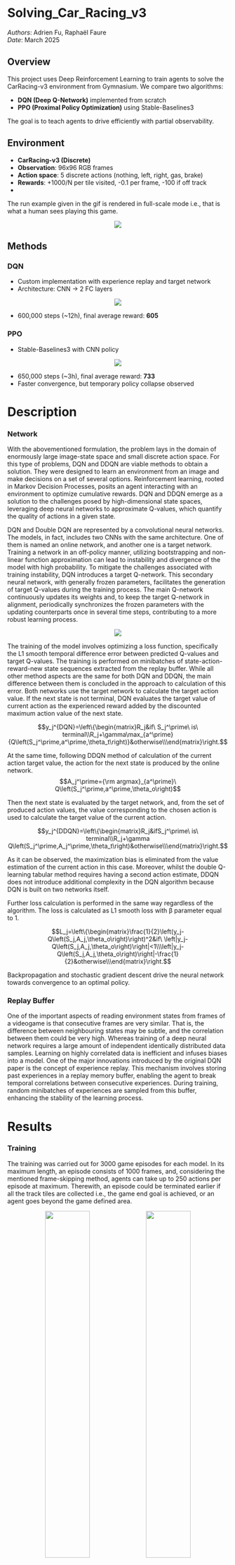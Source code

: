 # Solving_Car_Racing_v3

*Authors*: Adrien Fu, Raphaël Faure  
*Date*: March 2025

## Overview

This project uses Deep Reinforcement Learning to train agents to solve the CarRacing-v3 environment from Gymnasium. We compare two algorithms:

- **DQN (Deep Q-Network)** implemented from scratch
- **PPO (Proximal Policy Optimization)** using Stable-Baselines3

The goal is to teach agents to drive efficiently with partial observability.

## Environment

- **CarRacing-v3 (Discrete)**
- **Observation**: 96x96 RGB frames
- **Action space**: 5 discrete actions (nothing, left, right, gas, brake)
- **Rewards**: +1000/N per tile visited, -0.1 per frame, -100 if off track
- 
The run example given in the gif is rendered in full-scale mode i.e., that is what a human sees playing this game.<br>

<p align='center'>
<img src='./images/run.gif'>
</p>


## Methods

### DQN

- Custom implementation with experience replay and target network
- Architecture: CNN → 2 FC layers
  
<p align='center'>
<img src='./images/DQN.png'>
</p>

- 600,000 steps (~12h), final average reward: **605**

### PPO

- Stable-Baselines3 with CNN policy

<p align='center'>
<img src='./images/PPO.png'>
</p>

- 650,000 steps (~3h), final average reward: **733**
- Faster convergence, but temporary policy collapse observed




# Description
### Network
With the abovementioned formulation, the problem lays in the domain of enormously large image-state space and small discrete action space. For this type of problems, DQN and DDQN are viable methods to obtain a solution. They were designed to learn an environment from an image and make decisions on a set of several options. Reinforcement learning, rooted in Markov Decision Processes, posits an agent interacting with an environment to optimize cumulative rewards. DQN and DDQN emerge as a solution to the challenges posed by high-dimensional state spaces, leveraging deep neural networks to approximate Q-values, which quantify the quality of actions in a given state.<br>

DQN and Double DQN are represented by a convolutional neural networks. The models, in fact, includes two CNNs with the same architecture. One of them is named an online network, and another one is a target network. Training a network in an off-policy manner, utilizing bootstrapping and non-linear function approximation can lead to instability and divergence of the model with high probability. To mitigate the challenges associated with training instability, DQN introduces a target Q-network. This secondary neural network, with generally frozen parameters, facilitates the generation of target Q-values during the training process. The main Q-network continuously updates its weights and, to keep the target Q-network in alignment, periodically synchronizes the frozen parameters with the updating counterparts once in several time steps, contributing to a more robust learning process.<br>

<p align='center'>
<img src='./readme_images/net.jpg'>
</p>

The training of the model involves optimizing a loss function, specifically the L1 smooth temporal difference error between predicted Q-values and target Q-values. The training is performed on minibatches of state-action-reward-new state sequences extracted from the replay buffer. While all other method aspects are the same for both DQN and DDQN, the main difference between them is concluded in the approach to calculation of this error. Both networks use the target network to calculate the target action value. If the next state is not terminal, DQN evaluates the target value of current action as the experienced reward added by the discounted maximum action value of the next state.<br>

```math
y_j^{DQN}=\left\{\begin{matrix}R_j&if\ S_j^\prime\ is\ terminal\\R_j+\gamma\max_{a^\prime}{Q\left(S_j^\prime,a^\prime,\theta_t\right)}&otherwise\\\end{matrix}\right.
```

At the same time, following DDQN method of calculation of the current action target value, the action for the next state is produced by the online network.
$$A_j^\prime={\rm argmax}_{a^\prime}\ Q\left(S_j^\prime,a^\prime,\theta_o\right)$$

Then the next state is evaluated by the target network, and, from the set of produced action values, the value corresponding to the chosen action is used to calculate the target value of the current action.<br>

```math
y_j^{DDQN}=\left\{\begin{matrix}R_j&ifS_j^\prime\ is\ terminal\\R_j+\gamma Q\left(S_j^\prime,A_j^\prime,\theta_t\right)&otherwise\\\end{matrix}\right.
```

As it can be observed, the maximization bias is eliminated from the value estimation of the current action in this case. Moreover, whilst the double Q-learning tabular method requires having a second action estimate, DDQN does not introduce additional complexity in the DQN algorithm because DQN is built on two networks itself.<br>

Further loss calculation is performed in the same way regardless of the algorithm. The loss is calculated as L1 smooth loss with β parameter equal to 1.<br>
```math
L_j=\left\{\begin{matrix}\frac{1}{2}\left(y_j-Q\left(S_j,A_j,\theta_o\right)\right)^2&if\ \left|y_j-Q\left(S_j,A_j,\theta_o\right)\right|<1\\\left|y_j-Q\left(S_j,A_j,\theta_o\right)\right|-\frac{1}{2}&otherwise\\\end{matrix}\right.
```

Backpropagation and stochastic gradient descent drive the neural network towards convergence to an optimal policy.<br>

### Replay Buffer
One of the important aspects of reading environment states from frames of a videogame is that consecutive frames are very similar. That is, the difference between neighbouring states may be subtle, and the correlation between them could be very high. Whereas training of a deep neural network requires a large amount of independent identically distributed data samples. Learning on highly correlated data is inefficient and infuses biases into a model. One of the major innovations introduced by the original DQN paper is the concept of experience replay. This mechanism involves storing past experiences in a replay memory buffer, enabling the agent to break temporal correlations between consecutive experiences. During training, random minibatches of experiences are sampled from this buffer, enhancing the stability of the learning process.<br>


# Results

### Training
The training was carried out for 3000 game episodes for each model. In its maximum length, an episode consists of 1000 frames, and, considering the mentioned frame-skipping method, agents can take up to 250 actions per episode at maximum. Therewith, an episode could be terminated earlier if all the track tiles are collected i.e., the game end goal is achieved, or an agent goes beyond the game defined area.<br>

<p align='center'>
<img src='./readme_images/training_DQN.jpg' width=45%>
<img src='./readme_images/training_DDQN.jpg' width=45%>
<img src='./readme_images/training_both.jpg' width=50%>
</p>

Training statistics of DQN and DDQN models.
<p align='center'>

Model | Number of episodes | Number of taken actions
| :------: | :------: | :------: |
DQN | 3000 | 740188 
DDQN | 3000 | 743550

</p>

### Evaluation
The evaluation was performed on 50 game episodes. Each of 50 episodes represents a racetrack of unique configuration, but the set of tracks was common for DQN and DDQN. So, the models were tested in exactly the same environment.<br>

<p align='center'>
<img src='./readme_images/eval_plot.jpg' width=70%>
</p>

Performance evaluation of DQN and DDQN models. Statistics of the reward over 50 episodes.
<p align='center'>

Model | Completed episodes | Minimum | Maximum | Median | Mean | Standard Deviation
| :------: | :------: | :------: | :------: | :------: | :------: | :------: |
DQN | 48% | 679.37 | 931.60 | 897.03 | 898.17 | 35.54
DDQN | 24% | 392.40 | 926.00 | 880.06 | 830.16 | 118.85

</p>

The obtained results of training and evaluation allow to conclude that the maximization bias of DQN approach does not exhibits itself at early stages of training and leave the results unaffected. During the training phase, the DQN model advances in performance, reaches the stable value of high reward and maintains it until the very end of process. The decrease which is usually inherent to maximization error is not observed here. This type of error has a cumulative characteristic, it grows as the training proceeds. By the achieved point, the critical value of it is not reached, so the performance remains uninfluenced. At the same time, an optimistic action estimate enables faster approaching the target action value, while conservative action value estimate of DDQN results in a slight lagging behind in terms of developed performance.<br>

# Code Usage Instructions
1. Install all the libraries from the requirements.
2. Modify model parameters and saving paths in the model. 
2. Run the import code cell.
3. Run a task specific code cell.

# References
[1] V. Mnih et al., "Human-level control through deep reinforcement learning”, Nature, vol. 518, pp. 529–533, 2015. DOI: 10.1038/nature14236.<br>
[2] H. van Hasselt, A. Guez, and D. Silver, "Deep reinforcement learning with double Q-Learning”, in Proceedings of the Thirtieth AAAI Conference on Artificial Intelligence (AAAI'16), AAAI Press, 2016, pp. 2094–2100.<br>
[3] M. Towers et al., "Gymnasium”, Zenodo, 2023. DOI: 10.5281/zenodo.8127026.

# Solving_Car_Racing_v3

**Authors**: Adrien Fu, Raphaël Faure  
**Date**: March 2025

## Overview

This project uses Deep Reinforcement Learning to train agents to solve the CarRacing-v3 environment from Gymnasium. We compare two algorithms:

- **DQN (Deep Q-Network)** implemented from scratch
- **PPO (Proximal Policy Optimization)** using Stable-Baselines3

The goal is to teach agents to drive efficiently with partial observability.

## Environment

- **CarRacing-v3 (Discrete)**
- **Observation**: 96x96 RGB frames
- **Action space**: 5 discrete actions (nothing, left, right, gas, brake)
- **Rewards**: +1000/N per tile visited, -0.1 per frame, -100 if off track

## Methods

### DQN

- Custom implementation with experience replay and target network
- Preprocessing: grayscale, 60x60 crop, stack of 4 frames
- Architecture: CNN → 2 FC layers
- 600,000 steps (~12h), final average reward: **605**

### PPO

- Stable-Baselines3 with CNN policy
- Trained on raw 96x96 RGB frames
- 650,000 steps (~3h), final average reward: **733**
- Faster convergence, but temporary policy collapse observed

## Repository Structure




